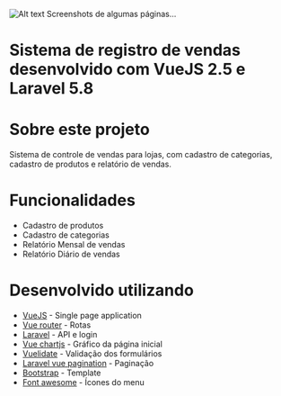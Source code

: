 ![Alt text](/pdv-laravel-vuejs.jpg?raw=true)
Screenshots de algumas páginas...

# Sistema de registro de vendas desenvolvido com VueJS 2.5 e Laravel 5.8

# Sobre este projeto

Sistema de controle de vendas para lojas, com cadastro de categorias, cadastro de produtos e relatório de vendas.

# Funcionalidades

* Cadastro de produtos
* Cadastro de categorias
* Relatório Mensal de vendas
* Relatório Diário de vendas

# Desenvolvido utilizando

* [VueJS](https://vuejs.org/) - Single page application
* [Vue router](https://router.vuejs.org/) - Rotas
* [Laravel](https://laravel.com/) - API e login
* [Vue chartjs](https://vue-chartjs.org/) - Gráfico da página inicial
* [Vuelidate](https://vuelidate.netlify.com/) - Validação dos formulários
* [Laravel vue pagination](https://github.com/gilbitron/laravel-vue-pagination) - Paginação
* [Bootstrap](https://getbootstrap.com/) - Template
* [Font awesome](https://fontawesome.com/) - Ícones do menu
